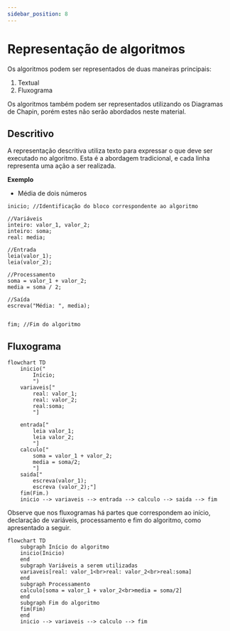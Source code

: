 ```yaml
---
sidebar_position: 8
---
```


# Representação de algoritmos

Os algoritmos podem ser representados de duas maneiras principais:

1. Textual
1. Fluxograma

Os algoritmos também podem ser representados utilizando os Diagramas de Chapin, porém estes não serão abordados neste material.

## Descritivo

A representação descritiva utiliza texto para expressar o que deve ser executado no algoritmo. Esta é a abordagem tradicional, e cada linha representa uma ação a ser realizada.

**Exemplo**  
- Média de dois números

```
inicio; //Identificação do bloco correspondente ao algoritmo

//Variáveis
inteiro: valor_1, valor_2;
inteiro: soma;
real: media;

//Entrada
leia(valor_1);
leia(valor_2);

//Processamento
soma = valor_1 + valor_2;
media = soma / 2;

//Saída
escreva("Média: ", media);


fim; //Fim do algoritmo
```

## Fluxograma

```mermaid
flowchart TD
    inicio("
        Início;
        ")
    variaveis["
        real: valor_1;
        real: valor_2;
        real:soma;
        "]

    entrada["
        leia valor_1;
        leia valor_2;
        "]
    calculo["
        soma = valor_1 + valor_2;
        media = soma/2;
        "]
    saida["
        escreva(valor_1);
        escreva (valor_2);"]
    fim(Fim.)
    inicio --> variaveis --> entrada --> calculo --> saida --> fim
```


Observe que nos fluxogramas há partes que correspondem ao início, declaração de variáveis, processamento e fim do algoritmo, como apresentado a seguir.


```mermaid
flowchart TD
    subgraph Início do algoritmo
    inicio(Inicio)
    end
    subgraph Variáveis a serem utilizadas
    variaveis[real: valor_1<br>real: valor_2<br>real:soma]
    end
    subgraph Processamento
    calculo[soma = valor_1 + valor_2<br>media = soma/2]
    end
    subgraph Fim do algoritmo
    fim(Fim)
    end
    inicio --> variaveis --> calculo --> fim
```

<!-- ## Blocos
 -->
